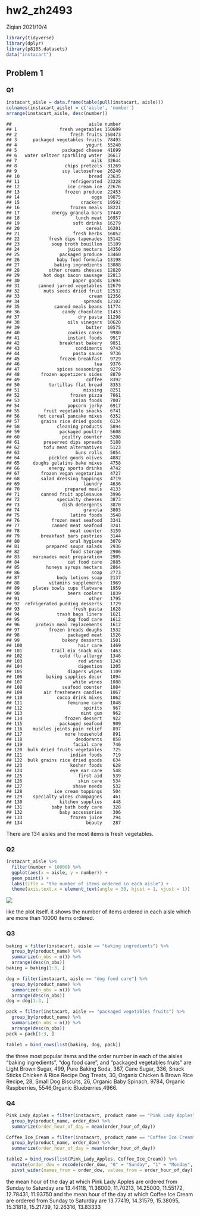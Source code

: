 hw2\_zh2493
================
Ziqian
2021/10/4

``` r
library(tidyverse)
library(dplyr)
library(p8105.datasets)
data("instacart")
```

## Problem 1

### Q1

``` r
instacart_aisle = data.frame(table(pull(instacart, aisle)))
colnames(instacart_aisle) = c('aisle', 'number')
arrange(instacart_aisle, desc(number))
```

    ##                             aisle number
    ## 1                fresh vegetables 150609
    ## 2                    fresh fruits 150473
    ## 3      packaged vegetables fruits  78493
    ## 4                          yogurt  55240
    ## 5                 packaged cheese  41699
    ## 6   water seltzer sparkling water  36617
    ## 7                            milk  32644
    ## 8                  chips pretzels  31269
    ## 9                 soy lactosefree  26240
    ## 10                          bread  23635
    ## 11                   refrigerated  23228
    ## 12                  ice cream ice  22676
    ## 13                 frozen produce  22453
    ## 14                           eggs  19875
    ## 15                       crackers  19592
    ## 16                   frozen meals  18221
    ## 17            energy granola bars  17449
    ## 18                     lunch meat  16957
    ## 19                    soft drinks  16279
    ## 20                         cereal  16201
    ## 21                    fresh herbs  16052
    ## 22           fresh dips tapenades  15142
    ## 23            soup broth bouillon  15109
    ## 24                  juice nectars  14350
    ## 25               packaged produce  13460
    ## 26              baby food formula  13198
    ## 27             baking ingredients  13088
    ## 28           other creams cheeses  12820
    ## 29         hot dogs bacon sausage  12813
    ## 30                    paper goods  12694
    ## 31       canned jarred vegetables  12679
    ## 32         nuts seeds dried fruit  12532
    ## 33                          cream  12356
    ## 34                        spreads  12102
    ## 35             canned meals beans  11774
    ## 36                candy chocolate  11453
    ## 37                      dry pasta  11298
    ## 38                  oils vinegars  10620
    ## 39                         butter  10575
    ## 40                  cookies cakes   9980
    ## 41                  instant foods   9917
    ## 42               breakfast bakery   9851
    ## 43                     condiments   9743
    ## 44                    pasta sauce   9736
    ## 45               frozen breakfast   9729
    ## 46                            tea   9376
    ## 47              spices seasonings   9279
    ## 48        frozen appetizers sides   8870
    ## 49                         coffee   8392
    ## 50           tortillas flat bread   8353
    ## 51                        missing   8251
    ## 52                   frozen pizza   7661
    ## 53                    asian foods   7007
    ## 54                  popcorn jerky   6917
    ## 55         fruit vegetable snacks   6741
    ## 56       hot cereal pancake mixes   6352
    ## 57        grains rice dried goods   6134
    ## 58              cleaning products   5894
    ## 59               packaged poultry   5608
    ## 60                poultry counter   5208
    ## 61         preserved dips spreads   5188
    ## 62         tofu meat alternatives   5123
    ## 63                     buns rolls   5054
    ## 64           pickled goods olives   4882
    ## 65     doughs gelatins bake mixes   4758
    ## 66           energy sports drinks   4742
    ## 67        frozen vegan vegetarian   4727
    ## 68        salad dressing toppings   4719
    ## 69                        laundry   4636
    ## 70                 prepared meals   4133
    ## 71        canned fruit applesauce   3996
    ## 72              specialty cheeses   3873
    ## 73                dish detergents   3870
    ## 74                        granola   3803
    ## 75                   latino foods   3548
    ## 76            frozen meat seafood   3341
    ## 77            canned meat seafood   3241
    ## 78                   meat counter   3159
    ## 79        breakfast bars pastries   3144
    ## 80                   oral hygiene   3070
    ## 81          prepared soups salads   2936
    ## 82                   food storage   2906
    ## 83     marinades meat preparation   2905
    ## 84                  cat food care   2885
    ## 85          honeys syrups nectars   2864
    ## 86                           soap   2773
    ## 87              body lotions soap   2137
    ## 88           vitamins supplements   1969
    ## 89     plates bowls cups flatware   1959
    ## 90                  beers coolers   1839
    ## 91                          other   1795
    ## 92  refrigerated pudding desserts   1729
    ## 93                    fresh pasta   1628
    ## 94              trash bags liners   1621
    ## 95                  dog food care   1612
    ## 96      protein meal replacements   1612
    ## 97           frozen breads doughs   1532
    ## 98                  packaged meat   1526
    ## 99                bakery desserts   1501
    ## 100                     hair care   1469
    ## 101           trail mix snack mix   1463
    ## 102              cold flu allergy   1346
    ## 103                     red wines   1243
    ## 104                     digestion   1205
    ## 105                 diapers wipes   1109
    ## 106         baking supplies decor   1094
    ## 107                   white wines   1088
    ## 108               seafood counter   1084
    ## 109        air fresheners candles   1067
    ## 110             cocoa drink mixes   1062
    ## 111                 feminine care   1048
    ## 112                       spirits    967
    ## 113                      mint gum    962
    ## 114                frozen dessert    922
    ## 115              packaged seafood    909
    ## 116    muscles joints pain relief    897
    ## 117                more household    891
    ## 118                    deodorants    858
    ## 119                   facial care    746
    ## 120  bulk dried fruits vegetables    725
    ## 121                  indian foods    719
    ## 122  bulk grains rice dried goods    634
    ## 123                  kosher foods    628
    ## 124                  eye ear care    548
    ## 125                     first aid    539
    ## 126                     skin care    534
    ## 127                   shave needs    532
    ## 128            ice cream toppings    504
    ## 129    specialty wines champagnes    461
    ## 130              kitchen supplies    448
    ## 131           baby bath body care    328
    ## 132              baby accessories    306
    ## 133                  frozen juice    294
    ## 134                        beauty    287

There are 134 aisles and the most items is fresh vegetables.

### Q2

``` r
instacart_aisle %>% 
  filter(number > 10000) %>% 
  ggplot(aes(x = aisle, y = number)) +
  geom_point() +
  labs(title = "the number of items ordered in each aisle") +
  theme(axis.text.x = element_text(angle = 30, hjust = 1, vjust = 1))
```

![](p8105_hw3_zh2493_files/figure-gfm/unnamed-chunk-3-1.png)<!-- -->

like the plot itself. it shows the number of items ordered in each aisle
which are more than 10000 items ordered.

### Q3

``` r
baking = filter(instacart, aisle == "baking ingredients") %>% 
  group_by(product_name) %>% 
  summarize(n_obs = n()) %>% 
  arrange(desc(n_obs))
baking = baking[1:3, ]

dog = filter(instacart, aisle == "dog food care") %>% 
  group_by(product_name) %>% 
  summarize(n_obs = n()) %>% 
  arrange(desc(n_obs))
dog = dog[1:3, ]

pack = filter(instacart, aisle == "packaged vegetables fruits") %>% 
  group_by(product_name) %>% 
  summarize(n_obs = n()) %>% 
  arrange(desc(n_obs))
pack = pack[1:3, ]

table1 = bind_rows(list(baking, dog, pack))
```

the three most popular items and the order number in each of the aisles
“baking ingredients”, “dog food care”, and “packaged vegetables fruits”
are Light Brown Sugar, 499, Pure Baking Soda, 387, Cane Sugar, 336,
Snack Sticks Chicken & Rice Recipe Dog Treats, 30, Organix Chicken &
Brown Rice Recipe, 28, Small Dog Biscuits, 26, Organic Baby Spinach,
9784, Organic Raspberries, 5546,Organic Blueberries,4966.

### Q4

``` r
Pink_Lady_Apples = filter(instacart, product_name == "Pink Lady Apples") %>% 
  group_by(product_name, order_dow) %>% 
  summarize(order_hour_of_day = mean(order_hour_of_day))

Coffee_Ice_Cream = filter(instacart, product_name == "Coffee Ice Cream") %>% 
  group_by(product_name, order_dow) %>% 
  summarize(order_hour_of_day = mean(order_hour_of_day))

table2 = bind_rows(list(Pink_Lady_Apples, Coffee_Ice_Cream)) %>% 
  mutate(order_dow = recode(order_dow, "0" = "Sunday", "1" = "Monday", "2"  = "Tuesday", "3" = "Wednesday", "4" = "Thursday", "5" = "Friday", "6" = "Saturday")) %>% 
  pivot_wider(names_from = order_dow, values_from = order_hour_of_day) 
```

the mean hour of the day at which Pink Lady Apples are ordered from
Sunday to Saturday are 13.44118, 11.36000, 11.70213, 14.25000, 11.55172,
12.78431, 11.93750 and the mean hour of the day at which Coffee Ice
Cream are ordered from Sunday to Saturday are 13.77419, 14.31579,
15.38095, 15.31818, 15.21739, 12.26316, 13.83333
